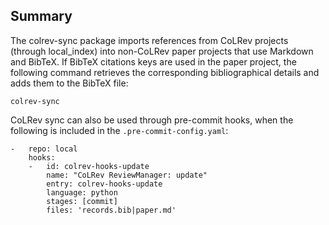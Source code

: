 ## Summary

The colrev-sync package imports references from CoLRev projects (through local_index) into non-CoLRev paper projects that use Markdown and BibTeX.
If BibTeX citations keys are used in the paper project, the following command retrieves the corresponding bibliographical details and adds them to the BibTeX file:

```
colrev-sync
```

CoLRev sync can also be used through pre-commit hooks, when the following is included in the `.pre-commit-config.yaml`:

```
-   repo: local
    hooks:
    -   id: colrev-hooks-update
        name: "CoLRev ReviewManager: update"
        entry: colrev-hooks-update
        language: python
        stages: [commit]
        files: 'records.bib|paper.md'
```
